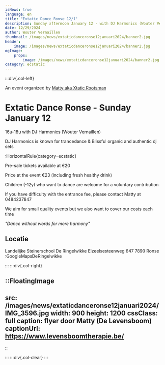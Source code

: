 ```yaml
---
isNews: true
language: en
title: "Extatic Dance Ronse 12/1"
description: Sunday afternoon January 12 - with DJ Harmonics (Wouter Vernaillen)
date: 12/29/2024
author: Wouter Vernaillen
thumbnail: /images/news/extaticdanceronse12januari2024/banner2.jpg
header:
    image: /images/news/extaticdanceronse12januari2024/banner2.jpg
ogImage:
    props:
        image: /images/news/extaticdanceronse12januari2024/banner2.jpg
category: ecstatic
---
```


:::div{.col-left}

An event organized by [Matty aka Xtatic Rootsman](https://www.levensboomtherapie.be/klanktherapie/extatic-dance-events/)

# Extatic Dance Ronse - Sunday January 12

16u-18u with DJ Harmonics (Wouter Vernaillen)

DJ Harmonics is known for trancedance
&
Blissful organic and authentic dj sets


:HorizontalRule{category=ecstatic}

Pre-sale tickets available at €20

Price at the event €23 (including fresh healthy drink)

Children (-12y) who want to dance are welcome for a voluntary contribution

If you have difficulty with the entrance fee, please contact Matty at 0484237847

We aim for small quality events but we also want to cover our costs each time


*"Dance without words for more harmony"*

## Locatie

Landelijke Steinerschool 
De Ringelwikke
Elzeelsesteenweg 647
7890 Ronse
:GoogleMapsDeRingelwikke

:::
:::div{.col-right}

::FloatingImage
---
src: /images/news/extaticdanceronse12januari2024/IMG_3596.jpg
width: 900
height: 1200
cssClass: full
caption: flyer door Matty (De Levensboom)
captionUrl: https://www.levensboomtherapie.be/
---
::

:::
:::div{.col-clear}
:::
